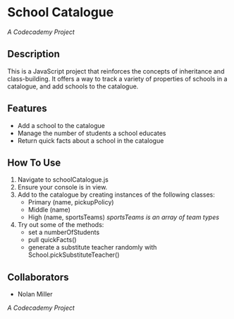 School Catalogue
================
*A Codecademy Project*

Description
-----------
This is a JavaScript project that reinforces the concepts of inheritance and class-building. It offers a way to track a variety of properties of schools in a catalogue, and add schools to the catalogue.

Features
--------
+ Add a school to the catalogue
+ Manage the number of students a school educates
+ Return quick facts about a school in the catalogue

How To Use
----------
1. Navigate to schoolCatalogue.js
2. Ensure your console is in view.
3. Add to the catalogue by creating instances of the following classes:
    + Primary (name, pickupPolicy)
    + Middle (name)
    + High (name, sportsTeams) *sportsTeams is an array of team types*
4. Try out some of the methods:
    + set a numberOfStudents
    + pull quickFacts()
    + generate a substitute teacher randomly with School.pickSubstituteTeacher()

Collaborators
-------------
+ Nolan Miller

*A Codecademy Project*
